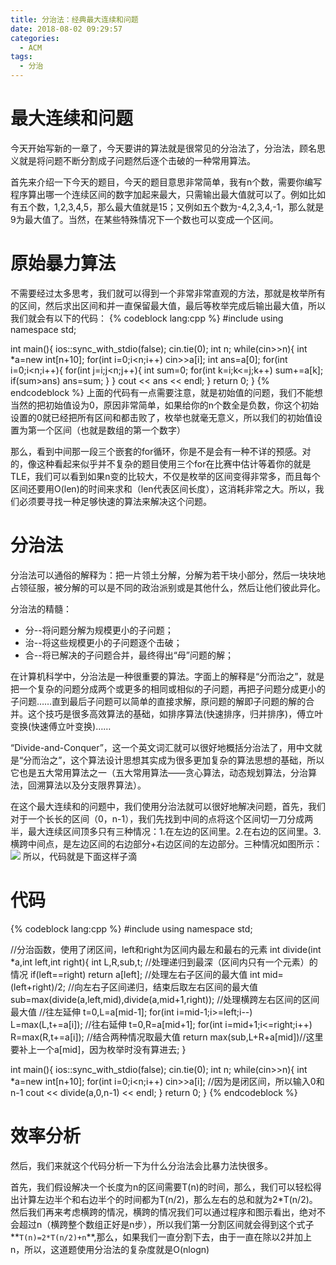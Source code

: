```yaml
---
title: 分治法：经典最大连续和问题
date: 2018-08-02 09:29:57
categories:
  - ACM
tags:
  - 分治
---
```

# 最大连续和问题
今天开始写新的一章了，今天要讲的算法就是很常见的分治法了，分治法，顾名思义就是将问题不断分割成子问题然后逐个击破的一种常用算法。

首先来介绍一下今天的题目，今天的题目意思非常简单，我有n个数，需要你编写程序算出哪一个连续区间的数字加起来最大，只需输出最大值就可以了。例如比如有五个数，1,2,3,4,5，那么最大值就是15；又例如五个数为-4,2,3,4,-1，那么就是9为最大值了。当然，在某些特殊情况下一个数也可以变成一个区间。
# 原始暴力算法
不需要经过太多思考，我们就可以得到一个非常非常直观的方法，那就是枚举所有的区间，然后求出区间和并一直保留最大值，最后等枚举完成后输出最大值，所以我们就会有以下的代码：
{% codeblock lang:cpp %}
#include <iostream>
using namespace std;

int main(){
    ios::sync_with_stdio(false);
    cin.tie(0);
    int n;
    while(cin>>n){
        int *a=new int[n+10];
        for(int i=0;i<n;i++)
            cin>>a[i];
        int ans=a[0];
        for(int i=0;i<n;i++){
            for(int j=i;j<n;j++){
                int sum=0;
                for(int k=i;k<=j;k++)
                    sum+=a[k];
                if(sum>ans)
                    ans=sum;
            }
        }
        cout << ans << endl;
    }
    return 0;
}
{% endcodeblock %}
上面的代码有一点需要注意，就是初始值的问题，我们不能想当然的把初始值设为0，原因非常简单，如果给你的n个数全是负数，你这个初始设置的0就已经把所有区间和都击败了，枚举也就毫无意义，所以我们的初始值设置为第一个区间（也就是数组的第一个数字）

那么，看到中间那一段三个嵌套的for循环，你是不是会有一种不详的预感。对的，像这种看起来似乎并不复杂的题目使用三个for在比赛中估计等着你的就是TLE，我们可以看到如果n变的比较大，不仅是枚举的区间变得非常多，而且每个区间还要用O(len)的时间来求和（len代表区间长度），这消耗非常之大。所以，我们必须要寻找一种足够快速的算法来解决这个问题。
# 分治法
分治法可以通俗的解释为：把一片领土分解，分解为若干块小部分，然后一块块地占领征服，被分解的可以是不同的政治派别或是其他什么，然后让他们彼此异化。

分治法的精髓：
*  分--将问题分解为规模更小的子问题；
*  治--将这些规模更小的子问题逐个击破；
*  合--将已解决的子问题合并，最终得出“母”问题的解；

在计算机科学中，分治法是一种很重要的算法。字面上的解释是“分而治之”，就是把一个复杂的问题分成两个或更多的相同或相似的子问题，再把子问题分成更小的子问题……直到最后子问题可以简单的直接求解，原问题的解即子问题的解的合并。这个技巧是很多高效算法的基础，如排序算法(快速排序，归并排序)，傅立叶变换(快速傅立叶变换)……

“Divide-and-Conquer”，这一个英文词汇就可以很好地概括分治法了，用中文就是“分而治之”，这个算法设计思想其实成为很多更加复杂的算法思想的基础，所以它也是五大常用算法之一（五大常用算法——贪心算法，动态规划算法，分治算法，回溯算法以及分支限界算法）。

在这个最大连续和的问题中，我们使用分治法就可以很好地解决问题，首先，我们对于一个长长的区间（0，n-1），我们先找到中间的点将这个区间切一刀分成两半，最大连续区间顶多只有三种情况：1.在左边的区间里。2.在右边的区间里。3.横跨中间点，是左边区间的右边部分+右边区间的左边部分。三种情况如图所示：
![](/img/经典最大连续和问题1.png)
所以，代码就是下面这样子滴
# 代码
{% codeblock lang:cpp %}
#include <iostream>
using namespace std;

//分治函数，使用了闭区间，left和right为区间内最左和最右的元素
int divide(int *a,int left,int right){
    int L,R,sub,t;
    //处理递归到最深（区间内只有一个元素）的情况
    if(left==right)
        return a[left];
    //处理左右子区间的最大值
    int mid=(left+right)/2;
    //向左右子区间递归，结束后取左右区间的最大值
    sub=max(divide(a,left,mid),divide(a,mid+1,right));
    //处理横跨左右区间的区间最大值
    //往左延伸
    t=0,L=a[mid-1];
    for(int i=mid-1;i>=left;i--)
        L=max(L,t+=a[i]);
    //往右延伸
    t=0,R=a[mid+1];
    for(int i=mid+1;i<=right;i++)
        R=max(R,t+=a[i]);
    //结合两种情况取最大值
    return max(sub,L+R+a[mid])//这里要补上一个a[mid]，因为枚举时没有算进去;
}

int main(){
    ios::sync_with_stdio(false);
    cin.tie(0);
    int n;
    while(cin>>n){
        int *a=new int[n+10];
        for(int i=0;i<n;i++)
            cin>>a[i];
        //因为是闭区间，所以输入0和n-1
        cout << divide(a,0,n-1) << endl;
    }
    return 0;
}
{% endcodeblock %}
# 效率分析
然后，我们来就这个代码分析一下为什么分治法会比暴力法快很多。

首先，我们假设解决一个长度为n的区间需要T(n)的时间，那么，我们可以轻松得出计算左边半个和右边半个的时间都为T(n/2)，那么左右的总和就为2\*T(n/2)。然后我们再来考虑横跨的情况，横跨的情况我们可以通过程序和图示看出，绝对不会超过n（横跨整个数组正好是n步），所以我们第一分割区间就会得到这个式子**` T(n)=2*T(n/2)+n `**,那么，如果我们一直分割下去，由于一直在除以2并加上n，所以，这道题使用分治法的复杂度就是O(nlogn)
